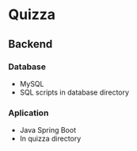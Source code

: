# Quizza

## Backend
### Database
- MySQL
- SQL scripts in database directory

### Aplication
- Java Spring Boot
- In quizza directory
